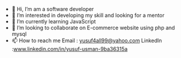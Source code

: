 - 👋 Hi, I’m am a software developer
- 👀 I’m interested in developing my skill and looking for a mentor
- 🌱 I’m currently learning JavaScript
- 💞️ I’m looking to collaborate on E-commerce website using php and mysql
- 📫 How to reach me 
Email : yusuf4all99@yahoo.com
LinkedIn :www.linkedin.com/in/yusuf-usman-9ba36315a
<!---
yusuf999-create/yusuf999-create is a ✨ special ✨ repository because its `README.md` (this file) appears on your GitHub profile.
You can click the Preview link to take a look at your changes.
--->
